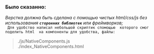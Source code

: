 ### Было сказанно:
*Верстка должна быть сделана с помощью чистых html/css/js без использования* *****`сторонних библиотек`***** *или фреймворков;*\
` 
Для удобство написал небольшой скриптик cпомощью  которого смог поделить html  на компоненты для удобства, файлы:
`
> ./js/NativeComponents.js \
> ./index_NativeComponents.html
